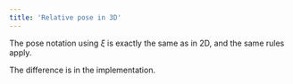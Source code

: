 ```yaml
---
title: 'Relative pose in 3D'
---
```


The pose notation using $\xi$ is exactly the same as in 2D, and the same rules apply.

The difference is in the implementation.
